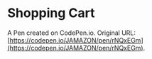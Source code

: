 # Shopping Cart

A Pen created on CodePen.io. Original URL: [https://codepen.io/JAMAZON/pen/rNQxEGm](https://codepen.io/JAMAZON/pen/rNQxEGm).

